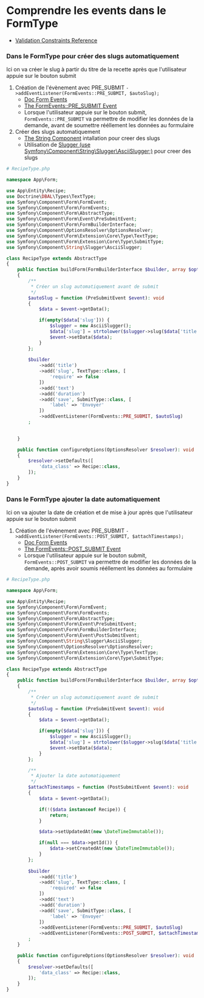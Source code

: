 # Comprendre les events dans le FormType

- [Validation Constraints Reference](https://symfony.com/doc/current/reference/constraints.html)

### Dans le FormType pour créer des slugs automatiquement

Ici on va créer le slug à partir du titre de la recette après que l'utilisateur appuie sur le bouton submit

1. Création de l'évènement avec PRE_SUBMIT `->addEventListener(FormEvents::PRE_SUBMIT, $autoSlug);`
    - [Doc Form Events](https://symfony.com/doc/current/form/events.html)
    - [The FormEvents::PRE_SUBMIT Event](https://symfony.com/doc/current/form/events.html#a-the-formevents-pre-submit-event)
    - Lorsque l'utilisateur appuie sur le bouton submit, `FormEvents::PRE_SUBMIT` va permettre de modifier les données de la demande, avant de soumettre rééllement les données au formulaire
2. Créer des slugs automatiquement
    - [The String Component](https://symfony.com/doc/current/components/string.html) intallation pour creer des slugs
    - Utilisation de [Slugger (use Symfony\Component\String\Slugger\AsciiSlugger;)](https://symfony.com/doc/current/components/string.html#slugger) pour creer des slugs

```php
# RecipeType.php

namespace App\Form;

use App\Entity\Recipe;
use Doctrine\DBAL\Types\TextType;
use Symfony\Component\Form\FormEvent;
use Symfony\Component\Form\FormEvents;
use Symfony\Component\Form\AbstractType;
use Symfony\Component\Form\Event\PreSubmitEvent;
use Symfony\Component\Form\FormBuilderInterface;
use Symfony\Component\OptionsResolver\OptionsResolver;
use Symfony\Component\Form\Extension\Core\Type\TextType;
use Symfony\Component\Form\Extension\Core\Type\SubmitType;
use Symfony\Component\String\Slugger\AsciiSlugger;

class RecipeType extends AbstractType
{
    public function buildForm(FormBuilderInterface $builder, array $options): void
    {
        /**
         * Créer un slug automatiquement avant de submit
         */
        $autoSlug = function (PreSubmitEvent $event): void 
        {
            $data = $event->getData();

            if(empty($data['slug'])) {
                $slugger = new AsciiSlugger();
                $data['slug'] = strtolower($slugger->slug($data['title']));
                $event->setData($data);
            }
        };
        
        $builder
            ->add('title')
            ->add('slug', TextType::class, [
                'require' => false
            ])
            ->add('text')
            ->add('duration')
            ->add('save', SubmitType::class, [
                'label' => 'Envoyer'
            ])
            ->addEventListener(FormEvents::PRE_SUBMIT, $autoSlug)
        ;

        
    }

    public function configureOptions(OptionsResolver $resolver): void
    {
        $resolver->setDefaults([
            'data_class' => Recipe::class,
        ]);
    }
}
```

### Dans le FormType ajouter la date automatiquement

Ici on va ajouter la date de création et de mise à jour après que l'utilisateur appuie sur le bouton submit

1. Création de l'évènement avec PRE_SUBMIT `->addEventListener(FormEvents::POST_SUBMIT, $attachTimestamps);`
    - [Doc Form Events](https://symfony.com/doc/current/form/events.html)
    - [The FormEvents::POST_SUBMIT Event](https://symfony.com/doc/current/form/events.html#c-the-formevents-post-submit-event)
    - Lorsque l'utilisateur appuie sur le bouton submit, `FormEvents::POST_SUBMIT` va permettre de modifier les données de la demande, après avoir soumis rééllement les données au formulaire

```php
# RecipeType.php

namespace App\Form;

use App\Entity\Recipe;
use Symfony\Component\Form\FormEvent;
use Symfony\Component\Form\FormEvents;
use Symfony\Component\Form\AbstractType;
use Symfony\Component\Form\Event\PreSubmitEvent;
use Symfony\Component\Form\FormBuilderInterface;
use Symfony\Component\Form\Event\PostSubmitEvent;
use Symfony\Component\String\Slugger\AsciiSlugger;
use Symfony\Component\OptionsResolver\OptionsResolver;
use Symfony\Component\Form\Extension\Core\Type\TextType;
use Symfony\Component\Form\Extension\Core\Type\SubmitType;

class RecipeType extends AbstractType
{
    public function buildForm(FormBuilderInterface $builder, array $options): void
    {
        /**
         * Créer un slug automatiquement avant de submit
         */
        $autoSlug = function (PreSubmitEvent $event): void 
        {
            $data = $event->getData();

            if(empty($data['slug'])) {
                $slugger = new AsciiSlugger();
                $data['slug'] = strtolower($slugger->slug($data['title']));
                $event->setData($data);
            }
        };

        /**
         * Ajouter la date automatiquement
         */
        $attachTimestamps = function (PostSubmitEvent $event): void 
        {
            $data = $event->getData();

            if(!($data instanceof Recipe)) {
                return;
            }

            $data->setUpdatedAt(new \DateTimeImmutable());

            if(null === $data->getId()) {
                $data->setCreatedAt(new \DateTimeImmutable());
            }
        };
        
        $builder
            ->add('title')
            ->add('slug', TextType::class, [
                'required' => false
            ])
            ->add('text')
            ->add('duration')
            ->add('save', SubmitType::class, [
                'label' => 'Envoyer'
            ])
            ->addEventListener(FormEvents::PRE_SUBMIT, $autoSlug)
            ->addEventListener(FormEvents::POST_SUBMIT, $attachTimestamps)
        ;
    }

    public function configureOptions(OptionsResolver $resolver): void
    {
        $resolver->setDefaults([
            'data_class' => Recipe::class,
        ]);
    }
}
```


